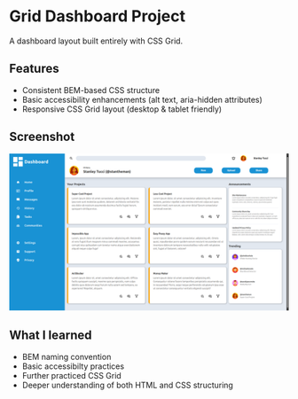# Grid Dashboard Project

A dashboard layout built entirely with CSS Grid.

## Features

- Consistent BEM-based CSS structure
- Basic accessibility enhancements (alt text, aria-hidden attributes)
- Responsive CSS Grid layout (desktop & tablet friendly)

## Screenshot

![screenshot](assets/screenshot.png)

## What I learned

- BEM naming convention
- Basic accessibilty practices
- Further practiced CSS Grid
- Deeper understanding of both HTML and CSS structuring
